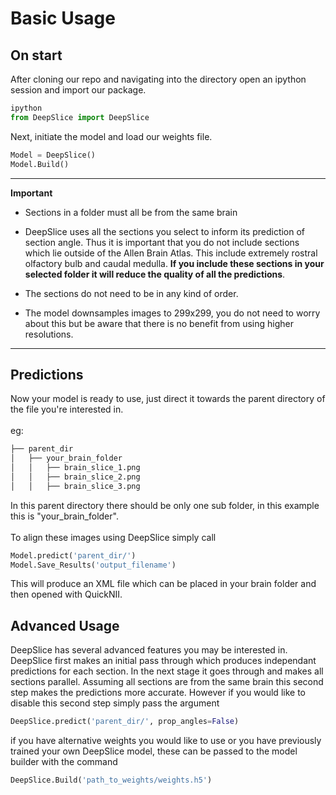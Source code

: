 # Basic Usage                                                                                                                 
## On start                                                                                                                         
After cloning our repo and navigating into the directory open an ipython session and import our package.                 
```python                                                                                                                
ipython      
from DeepSlice import DeepSlice       
```                                                                                                                      
Next, initiate the model and load our weights file.                                                                      
```python                                                                                                                
Model = DeepSlice()         
Model.Build() 
```                                                                             

---
**Important**

* Sections in a folder must all be from the same brain

* DeepSlice uses all the sections you select to inform its prediction of section angle. Thus it is important that you do not include sections which lie outside of the Allen Brain Atlas. This include extremely rostral olfactory bulb and caudal medulla. **If you include these sections in your selected folder it will reduce the quality of all the predictions**.

* The sections do not need to be in any kind of order. 

* The model downsamples images to 299x299, you do not need to worry about this but be aware that there is no benefit from using higher resolutions.

------

## Predictions

Now your model is ready to use, just direct it towards the parent directory of the file you're interested in.            
<br/> eg:                                                                                                                
```bash                                                                                                              
├── parent_dir        
│   ├── your_brain_folder
│   │   ├── brain_slice_1.png 
│   │   ├── brain_slice_2.png     
│   │   ├── brain_slice_3.png
```                                                                                                                      
In this parent directory there should be only one sub folder, in this example this is "your_brain_folder".               
<br />To align these images using DeepSlice simply call                                                                  
```python                                                                                                                
Model.predict('parent_dir/')                                                                  
Model.Save_Results('output_filename')  
```                                                                                                                      
This will produce an XML file which can be placed in your brain folder and then opened with QuickNII. 

## Advanced Usage

DeepSlice has several advanced features you may be interested in. DeepSlice first makes an initial pass through which produces independant predictions for each section. In the next stage it goes through and makes all sections parallel. Assuming all sections are from the same brain this second step makes the predictions more accurate. However if you would like to disable this second step simply pass the argument
```python
DeepSlice.predict('parent_dir/', prop_angles=False)
```
if you have alternative weights you would like to use or you have previously trained your own DeepSlice model, these can be passed to the model builder with the command

```python
DeepSlice.Build('path_to_weights/weights.h5')
```


